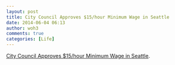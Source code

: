 ```yaml
---
layout: post
title: City Council Approves $15/hour Minimum Wage in Seattle
date: 2014-06-04 06:13
author: woh3
comments: true
categories: [Life]
---
```

<p><a href='http://www.seattle.gov/news/detail.asp?ID=14430&#038;Dept=28'>City Council Approves $15/hour Minimum Wage in Seattle</a>.</p>

